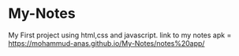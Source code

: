 # My-Notes
My First project using html,css and javascript.
link to my notes apk = https://mohammud-anas.github.io/My-Notes/notes%20app/
